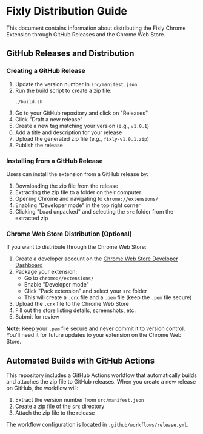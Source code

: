 # Fixly Distribution Guide

This document contains information about distributing the Fixly Chrome Extension through GitHub Releases and the Chrome Web Store.

## GitHub Releases and Distribution

### Creating a GitHub Release

1. Update the version number in `src/manifest.json`
2. Run the build script to create a zip file:
   ```
   ./build.sh
   ```
3. Go to your GitHub repository and click on "Releases"
4. Click "Draft a new release"
5. Create a new tag matching your version (e.g., `v1.0.1`)
6. Add a title and description for your release
7. Upload the generated zip file (e.g., `fixly-v1.0.1.zip`)
8. Publish the release

### Installing from a GitHub Release

Users can install the extension from a GitHub release by:

1. Downloading the zip file from the release
2. Extracting the zip file to a folder on their computer
3. Opening Chrome and navigating to `chrome://extensions/`
4. Enabling "Developer mode" in the top right corner
5. Clicking "Load unpacked" and selecting the `src` folder from the extracted zip

### Chrome Web Store Distribution (Optional)

If you want to distribute through the Chrome Web Store:

1. Create a developer account on the [Chrome Web Store Developer Dashboard](https://chrome.google.com/webstore/devconsole/)
2. Package your extension:
   - Go to `chrome://extensions/`
   - Enable "Developer mode"
   - Click "Pack extension" and select your `src` folder
   - This will create a `.crx` file and a `.pem` file (keep the `.pem` file secure)
3. Upload the `.crx` file to the Chrome Web Store
4. Fill out the store listing details, screenshots, etc.
5. Submit for review

**Note:** Keep your `.pem` file secure and never commit it to version control. You'll need it for future updates to your extension on the Chrome Web Store.

## Automated Builds with GitHub Actions

This repository includes a GitHub Actions workflow that automatically builds and attaches the zip file to GitHub releases. When you create a new release on GitHub, the workflow will:

1. Extract the version number from `src/manifest.json`
2. Create a zip file of the `src` directory
3. Attach the zip file to the release

The workflow configuration is located in `.github/workflows/release.yml`. 